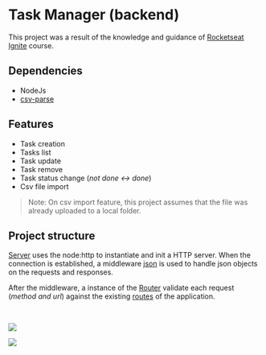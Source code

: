 # Task Manager (backend)
This project was a result of the knowledge and guidance of [Rocketseat Ignite](https://github.com/vinics/TaskManager-backend-.git) course.

## Dependencies
- NodeJs
- [csv-parse](https://csv.js.org/)

## Features
- Task creation
- Tasks list
- Task update
- Task remove
- Task status change (*not done <-> done*)
- Csv file import

> Note:
On csv import feature, this project assumes that the file was already uploaded to a local folder.

## Project structure
[Server](src\server.js) uses the node:http to instantiate and init a HTTP server. When the connection is established, a middleware [json](src\middlewares\json.js) is used to handle json objects on the requests and responses.

After the middleware, a instance of the [Router](src\routes\Router.js) validate each request (*method and url*) against the existing [routes](src\routes\index.js) of the application.


<br>

![](https://www.rocketseat.com.br/assets/logos/rocketseat.svg)

![](https://www.rocketseat.com.br/assets/logos/ignite-reduced.svg)
